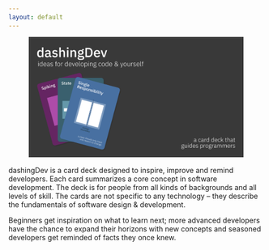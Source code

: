 ```yaml
---
layout: default
---
```

<figure><img src="assets/cover.png" alt="dashingDev - ideas for developing code & yourself"></figure>

dashingDev is a card deck designed to inspire, improve and remind developers.
Each card summarizes a core concept in software development.
The deck is for people from all kinds of backgrounds and all levels of skill.
The cards are not specific to any technology – they describe the fundamentals of software design & development.

Beginners get inspiration on what to learn next; more advanced developers have the chance to expand their horizons with new concepts and seasoned developers get reminded of facts they once knew.


<!-- abc

<p>dashingDev is neither a comprehensive teaching tool nor a full checklist for validating your design. The dashingDev cards inspire and awaken curiosity.</p>

<figure><img src="assets/types.png"></figure>

<p>There are <em>32 cards</em> and one title card:</p>
<p class="cramped"><em>Patterns</em></p>
<p>Singleton, Adapter, Facade, Decorator, Observer, State, Template Method, Strategy, Factory Method, Abstract Factory</p>
<p class="cramped"><em>Principles</em></p>
<p>DRY, Optimization, Single Responsibility, High Cohesion, Low Coupling, Encapsulation, Abstraction, Open &amp; Closed, Separation of Concerns, KISS, YAGNI, Dependency Inversion, Convention over Configuration</p>
<p class="cramped"><em>Practices</em></p>
<p>Commenting, Code Reviewing, Spiking, Pair Programming, Performance Optimizing, Solution Sketching, Retrospective, Automated Testing, Naming</p>

<figure><img src="assets/photo-hand-kiss-slim.jpg"></figure>

<h1>Features</h1>
<p>The cards are...</p>
<ul>
  <li>...a <em>tool to brainstorm</em> and to generate ideas on how to structure your code</li>
  <li>...an <em>opener for discussions</em> on how to implement your solution</li>
  <li>...a <em>helper to get unstuck</em> by stimulating you with alternatives</li>
  <li>...a <em>compact reference</em> of design guidelines</li>
  <li>...a <em>spark of curiosity</em> on what to learn next</li>
  <li>...a <em>reminder</em> of things you once knew</li>
  <li><i>...pretty damn cool to have on your desk</i></li>
</ul>
<p>Here are <em>some examples</em> where the cards come in handy:</p>
<ul>
  <li>spice up a boring meeting by reviewing some cards</li>
  <li>lean back in your chair and read though a couple of cards to ideate</li>
  <li>review a pull request with focus on a particular principle</li>
  <li>bring a card to a coworker as a conversation starter</li>
</ul>

<figure><img src="assets/photo-hand-optimize-slim.jpg"></figure>

<h1>Story</h1>
<p>My name is Tom. Over the past 25 years, I have learned a lot about software design and programming – but I have also forgotten a lot of it. Despite working in development every day, it is sometimes hard to recall everything I once knew.</p>
<p>This frustrated me, so I wanted something that would remind me and reinforce what I had already learned. If I have a little bit of time in between meetings, I want to use it to brush up on my knowledge. Also, when I get stuck with a tough problem, I want to be able to quickly get ideas to move forward.</p>
<p>I needed a quick way to recall everything that is in my toolbox to solve problems. Or sometimes when I am not quite happy with the way a solution looks, I want to flick through guidelines on how to improve my design.</p>
<p>I did not want to go though pages and pages in books, I needed something short and to the point. So, I started collecting key concepts and principles I had found helpful in the past. I made them as brief as possible and put them on little cards. This is how dashingDev came about.</p>

<figure><img src="assets/photo-floor-slim.jpg"></figure>

<p>The <a href="https://www.kickstarter.com/projects/motine/dashingdev">kickstarter campaign</a> was successful and we printed over 200 high-quality (offset print from Germany) decks.</p>

<h1>Contact & Purchase</h1>

<p>If you also want a deck, please <a href="https://www.paypal.com/cgi-bin/webscr?cmd=_s-xclick&hosted_button_id=SU22C8YH3XE84" target="_blank">checkout via this link</a>.</p>
<p>Questions, feedback, praise and love letters are welcome :) Please contact me via <a href="mailto:dashingdev@tomrothe.de">dashingdev@tomrothe.de</a>.
<p>And here is the proof that it was a lot of fun (outtakes)...</p>

<figure><video controls poster="assets/cover.png"><source src="assets/intro.m4v" type="video/mp4"/></video></figure>

<figure><video controls poster="assets/outtakes.png"><source src="assets/outtakes.mov" type="video/mp4"/></video></figure>
<a href="http://tomrothe.de/thanks.html" class="silent" target="_blank">impressum, agb & datenschutz</a>
-->
